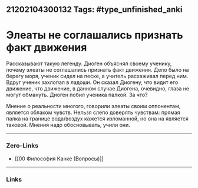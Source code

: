 21202104300132
Tags: #type_unfinished_anki
---
# Элеаты не соглашались признать факт движения

Рассказывают такую легенду. Диоген объяснял своему ученику, почему элеаты не соглашались признать факт движения. Дело было на берегу моря, ученик сидел на песке, а учитель расхаживал перед ним. Вдруг ученик захлопал в ладоши. Он сказал Диогену, что видит его движение, что движение, в данном случае Диогена, очевидно, глаза не могут обмануть. Диоген побил ученика палкой. За что?

Мнение о реальности многого, говорили элеаты своим оппонентам, является облаком чувств. Нельзя слепо доверять чувствам: прямая палка на границе вода/воздух кажется изломанной, но она на является таковой. Мнения надо обосновывать, учили они.

---
### Zero-Links
- [[00 Философия Канке (Вопросы)]]
---
### Links